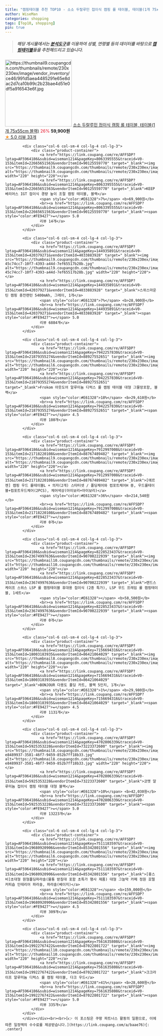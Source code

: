 ```yaml
---
title: "캠핑테이블 추천 TOP10 - 소소 두랄루민 접이식 캠핑 롤 테이블, 테이블(1개 75x55cm 블랙)"
author: WiseMan
categories: shopping
tags: [Top10, shopping]
pin: true
---
```


> ##### 해당 게시물에서는 [**분석도구**](https://itemscout.io/)를 이용하여 **성별**, **연령별** 등의 데이터를 바탕으로 [**캠핑테이블**](https://link.coupang.com/a/baae76)들을 추천해드리고 있습니다.
<div class="container"><div class="row">
            <div class="col-6 col-sm-4 col-lg-4 col-lg-3">
                <div class="product-container">
                    <a href="https://link.coupang.com/re/AFFSDP?lptag=AF5964186&subid=wiseman1214&pageKey=7844029765&traceid=V0-153&itemId=21361934151&vendorItemId=88419448478" target="_blank"><img src="https://thumbnail9.coupangcdn.com/thumbnails/remote/230x230ex/image/vendor_inventory/ce46/991d5aea4485291e65e8dac2d7ca10b99c2b23bae4d51e0df5a916543e6f.jpg" alt="https://thumbnail9.coupangcdn.com/thumbnails/remote/230x230ex/image/vendor_inventory/ce46/991d5aea4485291e65e8dac2d7ca10b99c2b23bae4d51e0df5a916543e6f.jpg" width="220" height="220"></a>
                    <a href="https://link.coupang.com/re/AFFSDP?lptag=AF5964186&subid=wiseman1214&pageKey=7844029765&traceid=V0-153&itemId=21361934151&vendorItemId=88419448478" target="_blank">소소 두랄루민 접이식 캠핑 롤 테이블, 테이블(1개 75x55cm 블랙)</a>
                    <span style="color:#E61328">26%</span> <b>59,900원</b>
                    <br><a href="https://link.coupang.com/re/AFFSDP?lptag=AF5964186&subid=wiseman1214&pageKey=7844029765&traceid=V0-153&itemId=21361934151&vendorItemId=88419448478" target="_blank"><span style="color:#FE9427">★</span> 5.0
                    리뷰 33개</a>
                </div>
            </div>
            
            <div class="col-6 col-sm-4 col-lg-4 col-lg-3">
                <div class="product-container">
                    <a href="https://link.coupang.com/re/AFFSDP?lptag=AF5964186&subid=wiseman1214&pageKey=8063395555&traceid=V0-153&itemId=22665651563&vendorItemId=90125559770" target="_blank"><img src="https://thumbnail9.coupangcdn.com/thumbnails/remote/230x230ex/image/vendor_inventory/6c95/6e9c09d6ee7859e05e972590b7aa24163163b9c4901bf0513ac1fa21ce77.jpg" alt="https://thumbnail9.coupangcdn.com/thumbnails/remote/230x230ex/image/vendor_inventory/6c95/6e9c09d6ee7859e05e972590b7aa24163163b9c4901bf0513ac1fa21ce77.jpg" width="220" height="220"></a>
                    <a href="https://link.coupang.com/re/AFFSDP?lptag=AF5964186&subid=wiseman1214&pageKey=8063395555&traceid=V0-153&itemId=22665651563&vendorItemId=90125559770" target="_blank">KEEP 베리어스 IGT 접이식 경량 높이 조절 캠핑 테이블, 블랙</a>
                    <span style="color:#E61328">7%</span> <b>69,900원</b>
                    <br><a href="https://link.coupang.com/re/AFFSDP?lptag=AF5964186&subid=wiseman1214&pageKey=8063395555&traceid=V0-153&itemId=22665651563&vendorItemId=90125559770" target="_blank"><span style="color:#FE9427">★</span> 5.0
                    리뷰 14개</a>
                </div>
            </div>
            
            <div class="col-6 col-sm-4 col-lg-4 col-lg-3">
                <div class="product-container">
                    <a href="https://link.coupang.com/re/AFFSDP?lptag=AF5964186&subid=wiseman1214&pageKey=144935891&traceid=V0-153&itemId=420379271&vendorItemId=4033883928" target="_blank"><img src="https://thumbnail9.coupangcdn.com/thumbnails/remote/230x230ex/image/retail/images/8937448360313644-45c74cc7-10f7-4393-a44d-7ef65517b28b.jpg" alt="https://thumbnail9.coupangcdn.com/thumbnails/remote/230x230ex/image/retail/images/8937448360313644-45c74cc7-10f7-4393-a44d-7ef65517b28b.jpg" width="220" height="220"></a>
                    <a href="https://link.coupang.com/re/AFFSDP?lptag=AF5964186&subid=wiseman1214&pageKey=144935891&traceid=V0-153&itemId=420379271&vendorItemId=4033883928" target="_blank">스위스마운틴 캠핑 충전랜턴 5400mAh, 그레이, 1개</a>
                    <span style="color:#E61328">7%</span> <b>28,900원</b>
                    <br><a href="https://link.coupang.com/re/AFFSDP?lptag=AF5964186&subid=wiseman1214&pageKey=144935891&traceid=V0-153&itemId=420379271&vendorItemId=4033883928" target="_blank"><span style="color:#FE9427">★</span> 5.0
                    리뷰 6884개</a>
                </div>
            </div>
            
            <div class="col-6 col-sm-4 col-lg-4 col-lg-3">
                <div class="product-container">
                    <a href="https://link.coupang.com/re/AFFSDP?lptag=AF5964186&subid=wiseman1214&pageKey=7942257830&traceid=V0-153&itemId=21879355274&vendorItemId=88927552651" target="_blank"><img src="https://thumbnail6.coupangcdn.com/thumbnails/remote/230x230ex/image/vendor_inventory/f680/1e9d177a4ba56c852f050935a9f17c507ddfb81f57f7952f7ca90c49128f.jpg" alt="https://thumbnail6.coupangcdn.com/thumbnails/remote/230x230ex/image/vendor_inventory/f680/1e9d177a4ba56c852f050935a9f17c507ddfb81f57f7952f7ca90c49128f.jpg" width="220" height="220"></a>
                    <a href="https://link.coupang.com/re/AFFSDP?lptag=AF5964186&subid=wiseman1214&pageKey=7942257830&traceid=V0-153&itemId=21879355274&vendorItemId=88927552651" target="_blank">Frokom 아웃도어 알루미늄 디럭스 롤 캠핑 테이블 대형 그물망포함, 블랙</a>
                    <span style="color:#E61328">18%</span> <b>29,610원</b>
                    <br><a href="https://link.coupang.com/re/AFFSDP?lptag=AF5964186&subid=wiseman1214&pageKey=7942257830&traceid=V0-153&itemId=21879355274&vendorItemId=88927552651" target="_blank"><span style="color:#FE9427">★</span> 4.5
                    리뷰 180개</a>
                </div>
            </div>
            
            <div class="col-6 col-sm-4 col-lg-4 col-lg-3">
                <div class="product-container">
                    <a href="https://link.coupang.com/re/AFFSDP?lptag=AF5964186&subid=wiseman1214&pageKey=7912997008&traceid=V0-153&itemId=21718220108&vendorItemId=88767489482" target="_blank"><img src="https://thumbnail9.coupangcdn.com/thumbnails/remote/230x230ex/image/vendor_inventory/3659/160b09e5ded66909d698575712a127b6e0842ef6e0dfd21a3b7510e316d8.jpg" alt="https://thumbnail9.coupangcdn.com/thumbnails/remote/230x230ex/image/vendor_inventory/3659/160b09e5ded66909d698575712a127b6e0842ef6e0dfd21a3b7510e316d8.jpg" width="220" height="220"></a>
                    <a href="https://link.coupang.com/re/AFFSDP?lptag=AF5964186&subid=wiseman1214&pageKey=7912997008&traceid=V0-153&itemId=21718220108&vendorItemId=88767489482" target="_blank">[에르젠] 캠핑 우드 롤테이블L + 의자(2개) 스타터셋 / 폴딩체어와 컴포트체어H 중, 우드롤테이블+컴포트우드체어(2PCS), 체어색상(아이보리+아이보리)</a>
                    <span style="color:#E61328">36%</span> <b>214,540원</b>
                    <br><a href="https://link.coupang.com/re/AFFSDP?lptag=AF5964186&subid=wiseman1214&pageKey=7912997008&traceid=V0-153&itemId=21718220108&vendorItemId=88767489482" target="_blank"><span style="color:#FE9427">★</span> 
                    리뷰 0개</a>
                </div>
            </div>
            
            <div class="col-6 col-sm-4 col-lg-4 col-lg-3">
                <div class="product-container">
                    <a href="https://link.coupang.com/re/AFFSDP?lptag=AF5964186&subid=wiseman1214&pageKey=8228523437&traceid=V0-153&itemId=23674997636&vendorItemId=90700222939" target="_blank"><img src="https://thumbnail10.coupangcdn.com/thumbnails/remote/230x230ex/image/vendor_inventory/1888/8dfa290fcbb1a37f4a27ae67e1a221136936368f19eb2da1b01c39bf72f1.jpg" alt="https://thumbnail10.coupangcdn.com/thumbnails/remote/230x230ex/image/vendor_inventory/1888/8dfa290fcbb1a37f4a27ae67e1a221136936368f19eb2da1b01c39bf72f1.jpg" width="220" height="220"></a>
                    <a href="https://link.coupang.com/re/AFFSDP?lptag=AF5964186&subid=wiseman1214&pageKey=8228523437&traceid=V0-153&itemId=23674997636&vendorItemId=90700222939" target="_blank">랜드스케이프 스위스 LSP 롤 캠핑테이블 휴대용 접이식 (2종 특가), LSP 우드 프레임 롤 캠핑테이블, 1세트</a>
                    <span style="color:#E61328"></span> <b>58,500원</b>
                    <br><a href="https://link.coupang.com/re/AFFSDP?lptag=AF5964186&subid=wiseman1214&pageKey=8228523437&traceid=V0-153&itemId=23674997636&vendorItemId=90700222939" target="_blank"><span style="color:#FE9427">★</span> 
                    리뷰 0개</a>
                </div>
            </div>
            
            <div class="col-6 col-sm-4 col-lg-4 col-lg-3">
                <div class="product-container">
                    <a href="https://link.coupang.com/re/AFFSDP?lptag=AF5964186&subid=wiseman1214&pageKey=7156694316&traceid=V0-153&itemId=18003183935&vendorItemId=86421064029" target="_blank"><img src="https://thumbnail8.coupangcdn.com/thumbnails/remote/230x230ex/image/vendor_inventory/de49/73cffa556108e5d83cbda635602b5767209af98f5fd4d5daddab20527b6d.jpg" alt="https://thumbnail8.coupangcdn.com/thumbnails/remote/230x230ex/image/vendor_inventory/de49/73cffa556108e5d83cbda635602b5767209af98f5fd4d5daddab20527b6d.jpg" width="220" height="220"></a>
                    <a href="https://link.coupang.com/re/AFFSDP?lptag=AF5964186&subid=wiseman1214&pageKey=7156694316&traceid=V0-153&itemId=18003183935&vendorItemId=86421064029" target="_blank">BONJOUR 다용도 폴딩 카트, 블랙 5인치, 1개</a>
                    <span style="color:#E61328">1%</span> <b>29,980원</b>
                    <br><a href="https://link.coupang.com/re/AFFSDP?lptag=AF5964186&subid=wiseman1214&pageKey=7156694316&traceid=V0-153&itemId=18003183935&vendorItemId=86421064029" target="_blank"><span style="color:#FE9427">★</span> 4.5
                    리뷰 1131개</a>
                </div>
            </div>
            
            <div class="col-6 col-sm-4 col-lg-4 col-lg-3">
                <div class="product-container">
                    <a href="https://link.coupang.com/re/AFFSDP?lptag=AF5964186&subid=wiseman1214&pageKey=4702806339&traceid=V0-153&itemId=5925353228&vendorItemId=73223372600" target="_blank"><img src="https://thumbnail8.coupangcdn.com/thumbnails/remote/230x230ex/image/retail/images/261057182673042-e8489937-3581-46f7-9459-852b7ff18b33.jpg" alt="https://thumbnail8.coupangcdn.com/thumbnails/remote/230x230ex/image/retail/images/261057182673042-e8489937-3581-46f7-9459-852b7ff18b33.jpg" width="220" height="220"></a>
                    <a href="https://link.coupang.com/re/AFFSDP?lptag=AF5964186&subid=wiseman1214&pageKey=4702806339&traceid=V0-153&itemId=5925353228&vendorItemId=73223372600" target="_blank">코멧 알루미늄 접이식 캠핑 테이블 대형 블랙</a>
                    <span style="color:#E61328">10%</span> <b>42,030원</b>
                    <br><a href="https://link.coupang.com/re/AFFSDP?lptag=AF5964186&subid=wiseman1214&pageKey=4702806339&traceid=V0-153&itemId=5925353228&vendorItemId=73223372600" target="_blank"><span style="color:#FE9427">★</span> 5.0
                    리뷰 13223개</a>
                </div>
            </div>
            
            <div class="col-6 col-sm-4 col-lg-4 col-lg-3">
                <div class="product-container">
                    <a href="https://link.coupang.com/re/AFFSDP?lptag=AF5964186&subid=wiseman1214&pageKey=7511183597&traceid=V0-153&itemId=19680920906&vendorItemId=85342801556" target="_blank"><img src="https://thumbnail6.coupangcdn.com/thumbnails/remote/230x230ex/image/vendor_inventory/1c54/53ff92bdeb2010ffb570f345fd9c4dc5a5d392cb5573090a9f1c5b349b9d.jpg" alt="https://thumbnail6.coupangcdn.com/thumbnails/remote/230x230ex/image/vendor_inventory/1c54/53ff92bdeb2010ffb570f345fd9c4dc5a5d392cb5573090a9f1c5b349b9d.jpg" width="220" height="220"></a>
                    <a href="https://link.coupang.com/re/AFFSDP?lptag=AF5964186&subid=wiseman1214&pageKey=7511183597&traceid=V0-153&itemId=19680920906&vendorItemId=85342801556" target="_blank">[홍스비]초대형 원형폴딩파라솔(물통 받침대 포함 초특가 행사 제품) 대형 그늘막 카페 정원 호텔 커피숍 인테리어 파라솔, 파라솔(베이지)</a>
                    <span style="color:#E61328"></span> <b>159,000원</b>
                    <br><a href="https://link.coupang.com/re/AFFSDP?lptag=AF5964186&subid=wiseman1214&pageKey=7511183597&traceid=V0-153&itemId=19680920906&vendorItemId=85342801556" target="_blank"><span style="color:#FE9427">★</span> 4.5
                    리뷰 309개</a>
                </div>
            </div>
            
            <div class="col-6 col-sm-4 col-lg-4 col-lg-3">
                <div class="product-container">
                    <a href="https://link.coupang.com/re/AFFSDP?lptag=AF5964186&subid=wiseman1214&pageKey=7561635808&traceid=V0-153&itemId=19922767422&vendorItemId=87022801722" target="_blank"><img src="https://thumbnail10.coupangcdn.com/thumbnails/remote/230x230ex/image/vendor_inventory/7a2e/8398e84b6c2b0a934ca1142ef95699bd736f2ea7e7d292f7397128ae9b22.jpg" alt="https://thumbnail10.coupangcdn.com/thumbnails/remote/230x230ex/image/vendor_inventory/7a2e/8398e84b6c2b0a934ca1142ef95699bd736f2ea7e7d292f7397128ae9b22.jpg" width="220" height="220"></a>
                    <a href="https://link.coupang.com/re/AFFSDP?lptag=AF5964186&subid=wiseman1214&pageKey=7561635808&traceid=V0-153&itemId=19922767422&vendorItemId=87022801722" target="_blank">크크라이프 알루미늄 디럭스 롤 캠핑 테이블, 다크 우드</a>
                    <span style="color:#E61328">41%</span> <b>28,600원</b>
                    <br><a href="https://link.coupang.com/re/AFFSDP?lptag=AF5964186&subid=wiseman1214&pageKey=7561635808&traceid=V0-153&itemId=19922767422&vendorItemId=87022801722" target="_blank"><span style="color:#FE9427">★</span> 5.0
                    리뷰 335개</a>
                </div>
            </div>
            </div></div><br><br>[👉 이 포스팅은 쿠팡 파트너스 활동의 일환으로, 이에 따른 일정액의 수수료를 제공받습니다.](https://link.coupang.com/a/baae76){: .center}